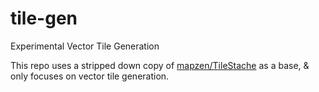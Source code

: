 # tile-gen
Experimental Vector Tile Generation

This repo uses a stripped down copy of [mapzen/TileStache](https://github.com/mapzen/TileStache) as a base, & only focuses on vector tile generation.